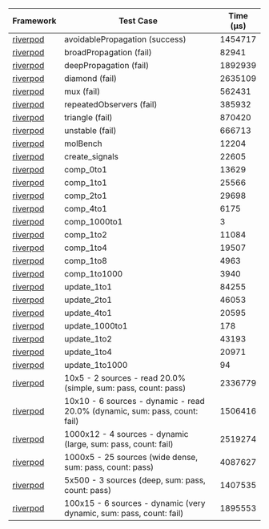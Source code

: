 | Framework | Test Case | Time (μs) |
| --- | --- | --- |
| [riverpod](https://github.com/rrousselGit/riverpod) | avoidablePropagation (success) | 1454717 |
| [riverpod](https://github.com/rrousselGit/riverpod) | broadPropagation (fail) | 82941 |
| [riverpod](https://github.com/rrousselGit/riverpod) | deepPropagation (fail) | 1892939 |
| [riverpod](https://github.com/rrousselGit/riverpod) | diamond (fail) | 2635109 |
| [riverpod](https://github.com/rrousselGit/riverpod) | mux (fail) | 562431 |
| [riverpod](https://github.com/rrousselGit/riverpod) | repeatedObservers (fail) | 385932 |
| [riverpod](https://github.com/rrousselGit/riverpod) | triangle (fail) | 870420 |
| [riverpod](https://github.com/rrousselGit/riverpod) | unstable (fail) | 666713 |
| [riverpod](https://github.com/rrousselGit/riverpod) | molBench | 12204 |
| [riverpod](https://github.com/rrousselGit/riverpod) | create_signals | 22605 |
| [riverpod](https://github.com/rrousselGit/riverpod) | comp_0to1 | 13629 |
| [riverpod](https://github.com/rrousselGit/riverpod) | comp_1to1 | 25566 |
| [riverpod](https://github.com/rrousselGit/riverpod) | comp_2to1 | 29698 |
| [riverpod](https://github.com/rrousselGit/riverpod) | comp_4to1 | 6175 |
| [riverpod](https://github.com/rrousselGit/riverpod) | comp_1000to1 | 3 |
| [riverpod](https://github.com/rrousselGit/riverpod) | comp_1to2 | 11084 |
| [riverpod](https://github.com/rrousselGit/riverpod) | comp_1to4 | 19507 |
| [riverpod](https://github.com/rrousselGit/riverpod) | comp_1to8 | 4963 |
| [riverpod](https://github.com/rrousselGit/riverpod) | comp_1to1000 | 3940 |
| [riverpod](https://github.com/rrousselGit/riverpod) | update_1to1 | 84255 |
| [riverpod](https://github.com/rrousselGit/riverpod) | update_2to1 | 46053 |
| [riverpod](https://github.com/rrousselGit/riverpod) | update_4to1 | 20595 |
| [riverpod](https://github.com/rrousselGit/riverpod) | update_1000to1 | 178 |
| [riverpod](https://github.com/rrousselGit/riverpod) | update_1to2 | 43193 |
| [riverpod](https://github.com/rrousselGit/riverpod) | update_1to4 | 20971 |
| [riverpod](https://github.com/rrousselGit/riverpod) | update_1to1000 | 94 |
| [riverpod](https://github.com/rrousselGit/riverpod) | 10x5 - 2 sources - read 20.0% (simple, sum: pass, count: pass) | 2336779 |
| [riverpod](https://github.com/rrousselGit/riverpod) | 10x10 - 6 sources - dynamic - read 20.0% (dynamic, sum: pass, count: fail) | 1506416 |
| [riverpod](https://github.com/rrousselGit/riverpod) | 1000x12 - 4 sources - dynamic (large, sum: pass, count: fail) | 2519274 |
| [riverpod](https://github.com/rrousselGit/riverpod) | 1000x5 - 25 sources (wide dense, sum: pass, count: pass) | 4087627 |
| [riverpod](https://github.com/rrousselGit/riverpod) | 5x500 - 3 sources (deep, sum: pass, count: pass) | 1407535 |
| [riverpod](https://github.com/rrousselGit/riverpod) | 100x15 - 6 sources - dynamic (very dynamic, sum: pass, count: fail) | 1895553 |
